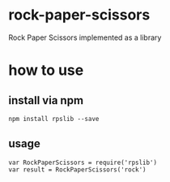 # rock-paper-scissors
Rock Paper Scissors implemented as a library

# how to use
## install via npm
    npm install rpslib --save

## usage
    var RockPaperScissors = require('rpslib')
    var result = RockPaperScissors('rock')
